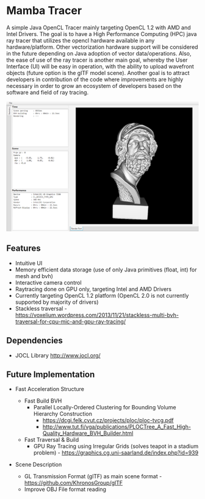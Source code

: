 # Mamba Tracer

A simple Java OpenCL Tracer mainly targeting OpenCL 1.2 with AMD and Intel Drivers. The goal is to have a High Performance Computing (HPC) java ray tracer that utilizes the opencl hardware available in any hardware/platform. Other vectorization hardware support will be considered in the future depending on Java adoption of vector data/operations. Also, the ease of use of the ray tracer is another main goal, whereby the User Interface (UI) will be easy in operation, with the ability to upload wavefront objects (future option is the glTF model scene). Another goal is to attract developers in contribution of the code where improvements are highly necessary in order to grow an ecosystem of developers based on the software and field of ray tracing. 

![Alt text](screenshot.png?raw=true "Title")

## Features

* Intuitive UI
* Memory efficient data storage (use of only Java primitives (float, int) for mesh and bvh)
* Interactive camera control
* Raytracing done on GPU only, targeting Intel and AMD Drivers
* Currently targeting OpenCL 1.2 platform (OpenCL 2.0 is not currently supported by majority of drivers)
* Stackless traversal - https://voxelium.wordpress.com/2013/11/21/stackless-multi-bvh-traversal-for-cpu-mic-and-gpu-ray-tracing/

## Dependencies

* JOCL Library http://www.jocl.org/

## Future Implementation

* Fast Acceleration Structure   
  - Fast Build BVH
    - Parallel Locally-Ordered Clustering for Bounding Volume Hierarchy Construction
      - https://dcgi.felk.cvut.cz/projects/ploc/ploc-tvcg.pdf
      - http://www.tut.fi/vga/publications/PLOCTree_A_Fast_High-Quality_Hardware_BVH_Builder.html
  - Fast Traversal & Build
    - GPU Ray Tracing using Irregular Grids (solves teapot in a stadium problem) - https://graphics.cg.uni-saarland.de/index.php?id=939
    
* Scene Description
  - GL Transmission Format (glTF) as main scene format - https://github.com/KhronosGroup/glTF
  - Improve OBJ File format reading 
